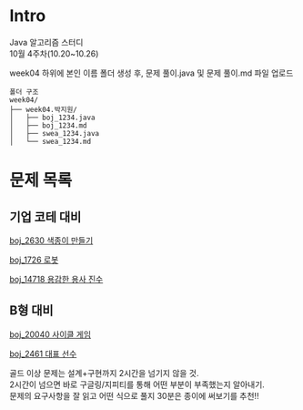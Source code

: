 # Intro

Java 알고리즘 스터디\
10월 4주차(10.20~10.26)

week04 하위에 본인 이름 폴더 생성 후, 문제 풀이.java 및 문제 풀이.md 파일 업로드

```
폴더 구조
week04/
├── week04.박지원/
│   ├── boj_1234.java
│   ├── boj_1234.md
│   ├── swea_1234.java
│   └── swea_1234.md
```

# 문제 목록

## 기업 코테 대비

[boj_2630 색종이 만들기](https://www.acmicpc.net/problem/2630)

[boj_1726 로봇](https://www.acmicpc.net/problem/1726)

[boj_14718 용감한 용사 진수](https://www.acmicpc.net/problem/14718)

## B형 대비

[boj_20040 사이클 게임](https://www.acmicpc.net/problem/20040)

[boj_2461 대표 선수](https://www.acmicpc.net/problem/2461)

골드 이상 문제는 설계+구현까지 2시간을 넘기지 않을 것.\
2시간이 넘으면 바로 구글링/지피티를 통해 어떤 부분이 부족했는지 알아내기.\
문제의 요구사항을 잘 읽고 어떤 식으로 풀지 30분은 종이에 써보기를 추천!!

